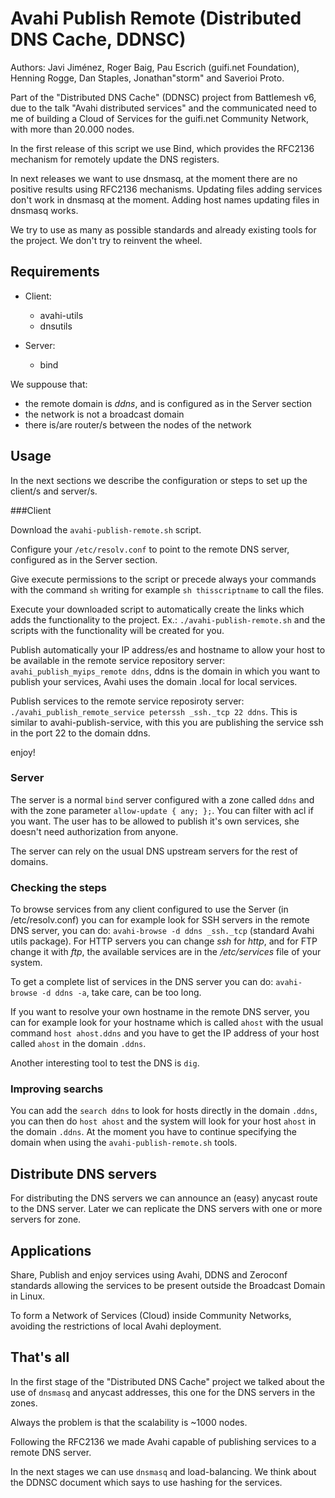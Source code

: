 Avahi Publish Remote (Distributed DNS Cache, DDNSC)
===================================================

Authors: Javi Jiménez, Roger Baig, Pau Escrich (guifi.net Foundation), Henning Rogge, Dan Staples, Jonathan"storm" and Saverioi Proto.

Part of the "Distributed DNS Cache" (DDNSC) project from Battlemesh v6, due to the talk "Avahi distributed services" and the communicated need to me of building a Cloud of Services for the guifi.net Community Network, with more than 20.000 nodes.

In the first release of this script we use Bind, which provides the RFC2136 mechanism for remotely update the DNS registers.

In next releases we want to use dnsmasq, at the moment there are no positive results using RFC2136 mechanisms. Updating files adding services don't work in dnsmasq at the moment. Adding host names updating files in dnsmasq works.

We try to use as many as possible standards and already existing tools for the project. We don't try to reinvent the wheel.

Requirements
------------

- Client:
  - avahi-utils
  - dnsutils

- Server:
  - bind

We suppouse that:
- the remote domain is *ddns*, and is configured as in the Server section
- the network is not a broadcast domain
- there is/are router/s between the nodes of the network

Usage
-----

In the next sections we describe the configuration or steps to set up the client/s and server/s.

###Client

Download the `avahi-publish-remote.sh` script.

Configure your `/etc/resolv.conf` to point to the remote DNS server, configured as in the Server section.

Give execute permissions to the script or precede always your commands with the command `sh` writing for example `sh thisscriptname` to call the files.

Execute your downloaded script to automatically create the links which adds the functionality to the project. Ex.: `./avahi-publish-remote.sh` and the scripts with the functionality will be created for you.

Publish automatically your IP address/es and hostname to allow your host to be available in the remote service repository server: `avahi_publish_myips_remote ddns`, ddns is the domain in which you want to publish your services, Avahi uses the domain .local for local services.

Publish services to the remote service reposiroty server: `./avahi_publish_remote_service peterssh _ssh._tcp 22 ddns`. This is similar to avahi-publish-service, with this you are publishing the service ssh in the port 22 to the domain ddns.


enjoy!

### Server

The server is a normal `bind` server configured with a zone called `ddns` and with the zone parameter `allow-update { any; };`. You can filter with acl if you want. The user has to be allowed to publish it's own services, she doesn't need authorization from anyone.

The server can rely on the usual DNS upstream servers for the rest of domains.

### Checking the steps

To browse services from any client configured to use the Server (in /etc/resolv.conf) you can for example look for SSH servers in the remote DNS server, you can do: `avahi-browse -d ddns _ssh._tcp` (standard Avahi utils package). For HTTP servers you can change *ssh* for *http*, and for FTP change it with *ftp*, the available services are in the */etc/services* file of your system.

To get a complete list of services in the DNS server you can do: `avahi-browse -d ddns -a`, take care, can be too long.

If you want to resolve your own hostname in the remote DNS server, you can for example look for your hostname which is called `ahost` with the usual command `host ahost.ddns` and you have to get the IP address of your host called `ahost` in the domain `.ddns`.

Another interesting tool to test the DNS is `dig`.

### Improving searchs

You can add the `search ddns` to look for hosts directly in the domain `.ddns`, you can then do `host ahost` and the system will look for your host `ahost` in the domain `.ddns`. At the moment you have to continue specifying the domain when using the `avahi-publish-remote.sh` tools.

Distribute DNS servers
----------------------

For distributing the DNS servers we can announce an (easy) anycast route to the DNS server. Later we can replicate the DNS servers with one or more servers for zone.

Applications
------------

Share, Publish and enjoy services using Avahi, DDNS and Zeroconf standards allowing the services to be present outside the Broadcast Domain in Linux.

To form a Network of Services (Cloud) inside Community Networks, avoiding the restrictions of local Avahi deployment.

That's all
----------

In the first stage of the "Distributed DNS Cache" project we talked about the use of `dnsmasq` and anycast addresses, this one for the DNS servers in the zones.

Always the problem is that the scalability is ~1000 nodes.

Following the RFC2136 we made Avahi capable of publishing services to a remote DNS server.

In the next stages we can use `dnsmasq` and load-balancing. We think about the DDNSC document which says to use hashing for the services.


